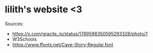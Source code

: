 # lilith's website <3

Sources:  

- <https://x.com/gracile_jp/status/1789598350595293328/photo/1>
- W3Schools
- <https://www.ffonts.net/Cave-Story-Regular.font>
